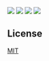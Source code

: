 ![](https://badgen.net/npm/v/@kafelix496/react-rotatable)
![](https://badgen.net/bundlephobia/minzip/@kafelix496/react-rotatable)
![](https://badgen.net/npm/dt/@kafelix496/react-rotatable)
![](https://img.shields.io/badge/license-MIT-blue.svg)

## License

[MIT](https://choosealicense.com/licenses/mit/)
